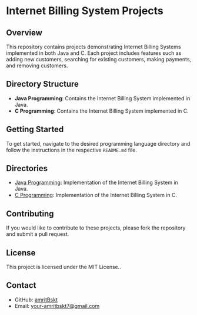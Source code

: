 # Internet Billing System Projects

## Overview
This repository contains projects demonstrating Internet Billing Systems implemented in both Java and C. Each project includes features such as adding new customers, searching for existing customers, making payments, and removing customers.

## Directory Structure
- **Java Programming**: Contains the Internet Billing System implemented in Java.
- **C Programming**: Contains the Internet Billing System implemented in C.

## Getting Started
To get started, navigate to the desired programming language directory and follow the instructions in the respective `README.md` file.

## Directories
- [Java Programming](./Java%20Programming): Implementation of the Internet Billing System in Java.
- [C Programming](./C%20Programming): Implementation of the Internet Billing System in C.

## Contributing
If you would like to contribute to these projects, please fork the repository and submit a pull request.

## License
This project is licensed under the MIT License..

## Contact

- GitHub: [amritBskt](https://github.com/amritBskt)
- Email: your-amritbskt7@gmail.com
